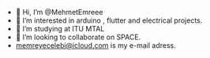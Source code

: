 - 👋 Hi, I’m @MehmetEmreee
- 👀 I’m interested in arduino , flutter and electrical projects.
- 🌱 I’m studying at ITU MTAL
- 💞️ I’m looking to collaborate on SPACE.
- memreyecelebi@icloud.com is my e-mail adress.

<!---
MehmetEmreee/MehmetEmreee is a ✨ special ✨ repository because its `README.md` (this file) appears on your GitHub profile.
You can click the Preview link to take a look at your changes.
--->
